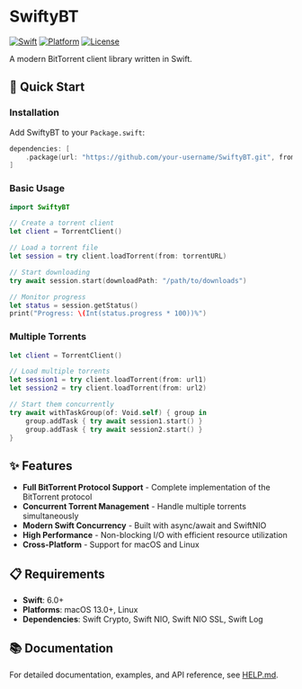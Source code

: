 # SwiftyBT

[![Swift](https://img.shields.io/badge/Swift-6.0+-orange.svg)](https://swift.org)
[![Platform](https://img.shields.io/badge/Platform-macOS%20%7C%20Linux-blue.svg)](https://swift.org)
[![License](https://img.shields.io/badge/License-MIT-green.svg)](LICENSE)

A modern BitTorrent client library written in Swift.

## 🚀 Quick Start

### Installation

Add SwiftyBT to your `Package.swift`:

```swift
dependencies: [
    .package(url: "https://github.com/your-username/SwiftyBT.git", from: "1.0.0")
]
```

### Basic Usage

```swift
import SwiftyBT

// Create a torrent client
let client = TorrentClient()

// Load a torrent file
let session = try client.loadTorrent(from: torrentURL)

// Start downloading
try await session.start(downloadPath: "/path/to/downloads")

// Monitor progress
let status = session.getStatus()
print("Progress: \(Int(status.progress * 100))%")
```

### Multiple Torrents

```swift
let client = TorrentClient()

// Load multiple torrents
let session1 = try client.loadTorrent(from: url1)
let session2 = try client.loadTorrent(from: url2)

// Start them concurrently
try await withTaskGroup(of: Void.self) { group in
    group.addTask { try await session1.start() }
    group.addTask { try await session2.start() }
}
```

## ✨ Features

- **Full BitTorrent Protocol Support** - Complete implementation of the BitTorrent protocol
- **Concurrent Torrent Management** - Handle multiple torrents simultaneously
- **Modern Swift Concurrency** - Built with async/await and SwiftNIO
- **High Performance** - Non-blocking I/O with efficient resource utilization
- **Cross-Platform** - Support for macOS and Linux

## 📋 Requirements

- **Swift**: 6.0+
- **Platforms**: macOS 13.0+, Linux
- **Dependencies**: Swift Crypto, Swift NIO, Swift NIO SSL, Swift Log

## 📚 Documentation

For detailed documentation, examples, and API reference, see [HELP.md](HELP.md).

